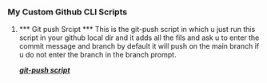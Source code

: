 ### My Custom Github CLI  Scripts


1. *** Git push Srcipt ***
	This is the git-push script in which u just run this script in your github local dir and it adds all the fils and ask u to enter the commit message and branch by default it
	will push on the main branch if u do not enter the branch in the branch prompt.
	
	[***git-push script***](git-push.sh)
